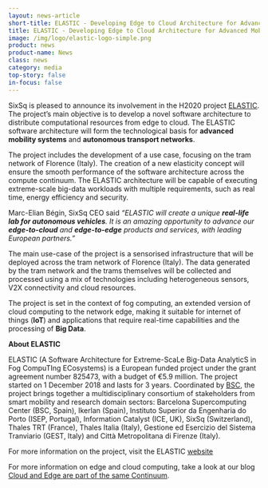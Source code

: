 ```yaml
---
layout: news-article
short-title: ELASTIC - Developing Edge to Cloud Architecture for Advanced Mobility Systems
title: ELASTIC - Developing Edge to Cloud Architecture for Advanced Mobility Systems
image: /img/logo/elastic-logo-simple.png
product: news
product-name: News
class: news
category: media
top-story: false
in-focus: false
---
```


SixSq is pleased to announce its involvement in the H2020 project [ELASTIC](http://www.elastic-project.eu/). The project’s main objective is to develop a novel software architecture to distribute computational resources from edge to cloud. The ELASTIC software architecture will form the technological basis for **advanced mobility systems** and **autonomous transport networks**.

The project includes the development of a use case, focusing on the tram network of Florence (Italy). 
The creation of a new elasticity concept will ensure the smooth performance of the software architecture across the compute continuum. The ELASTIC architecture will be capable of executing extreme-scale big-data workloads with multiple requirements, such as real time, energy efficiency and security.

Marc-Elian Bégin, SixSq CEO said _“ELASTIC will create a unique **real-life lab for autonomous vehicles**. It is an amazing opportunity to advance our **edge-to-cloud** and **edge-to-edge** products and services, with leading European partners.”_

The main use-case of the project is a sensorised infrastructure that will be deployed across the tram network of Florence (Italy). The data generated by the tram network and the trams themselves will be collected and processed using a mix of technologies including heterogeneous sensors, V2X connectivity and cloud resources.

The project is set in the context of fog computing, an extended version of cloud computing to the network edge, making it suitable for internet of things (**IoT**) and applications that require real-time capabilities and the processing of **Big Data**. 


**About ELASTIC**

ELASTIC (A Software Architecture for Extreme-ScaLe Big-Data AnalyticS in Fog CompuTIng ECosystems) is a European funded project under the grant agreement number 825473, with a budget of €5.9 million. The project started on 1 December 2018 and lasts for 3 years. Coordinated by [BSC](https://www.bsc.es/), the project brings together a multidisciplinary consortium of stakeholders from smart mobility and research domain sectors: Barcelona Supercomputing Center (BSC, Spain), Ikerlan (Spain), Instituto Superior da Engenharia do Porto (ISEP, Portugal), Information Catalyst (ICE, UK), SixSq (Switzerland), Thales TRT (France), Thales Italia (Italy), Gestione ed Esercizio del Sistema Tranviario (GEST, Italy) and Città Metropolitana di Firenze (Italy).

For more information on the project, visit the ELASTIC [website](https://elastic-project.eu)

For more information on edge and cloud computing, take a look at our blog [Cloud and Edge are part of the same Continuum](https://media.sixsq.com/blog/edge-cloud-continuum).